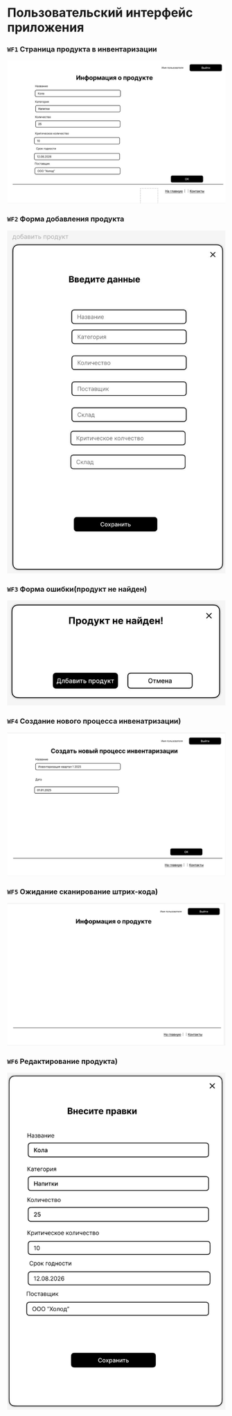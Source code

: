 # Пользовательский интерфейс приложения


### **`WF1`** Страница продукта в инвентаризации

![](assets/images/inventory.jpg)

### **`WF2`** Форма добавления продукта

![](assets/images/formaddproduct.jpg)

### **`WF3`** Форма ошибки(продукт не найден)

![](assets/images/notfound.jpg)

### **`WF4`** Cоздание нового процесса инвенатризации)

![](assets/images/inventorystart.png)

### **`WF5`** Ожидание сканирование штрих-кода)

![](assets/images/inventorymain.png)

### **`WF6`** Редактирование продукта)

![](assets/images/updateproduct.png)
